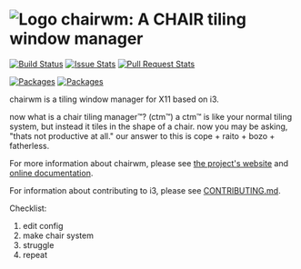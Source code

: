 ![Logo](docs/logo-30.png) chairwm: A CHAIR tiling window manager
=====================================================

[![Build Status](https://github.com/i3/i3/actions/workflows/main.yml/badge.svg)](https://github.com/i3/i3/actions/workflows/main.yml)
[![Issue Stats](https://img.shields.io/github/issues/i3/i3.svg)](https://github.com/i3/i3/issues)
[![Pull Request Stats](https://img.shields.io/github/issues-pr/i3/i3.svg)](https://github.com/i3/i3/pulls)

[![Packages](https://repology.org/badge/latest-versions/i3.svg)](https://repology.org/metapackage/i3/versions)
[![Packages](https://repology.org/badge/tiny-repos/i3.svg)](https://repology.org/metapackage/i3/versions)

chairwm is a tiling window manager for X11 based on i3.

now what is a chair tiling manager™? (ctm™)
a ctm™ is like your normal tiling system, but instead it tiles in the
shape of a chair.
now you may be asking, "thats not productive at all." 
our answer to this is cope + raito + bozo + fatherless.

For more information about chairwm, please see [the project's website](https://i3wm.org/) and [online documentation](https://i3wm.org/docs/).

For information about contributing to i3, please see [CONTRIBUTING.md](.github/CONTRIBUTING.md).

Checklist:
1. edit config
2. make chair system
3. struggle
4. repeat
